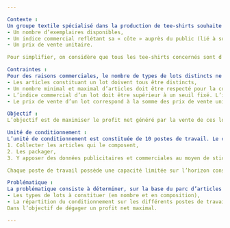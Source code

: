 ```yaml
---

Contexte :  
Un groupe textile spécialisé dans la production de tee-shirts souhaite lancer une opération promotionnelle à l’occasion des soldes afin d’écouler ses stocks. L’entreprise dispose d’un parc d’articles (tee-shirts) invendus qu’elle cherche à valoriser en les regroupant par lots. Chaque article est caractérisé par :  
- Un nombre d’exemplaires disponibles,  
- Un indice commercial reflétant sa « côte » auprès du public (lié à son style),  
- Un prix de vente unitaire.  

Pour simplifier, on considère que tous les tee-shirts concernés sont d’une taille unique. Ces articles doivent être regroupés en lots dans une unité de conditionnement avant d’être expédiés par messagerie vers des magasins de détail.  

Contraintes : 
Pour des raisons commerciales, le nombre de types de lots distincts ne peut pas dépasser un seuil fixé. Chaque type de lot, pour être éligible, doit satisfaire les contraintes suivantes :  
- Les articles constituant un lot doivent tous être distincts,  
- Un nombre minimal et maximal d’articles doit être respecté pour la constitution d’un lot,  
- L’indice commercial d’un lot doit être supérieur à un seuil fixé. L’indice d’un lot est la somme des indices des articles qui le composent,  
- Le prix de vente d’un lot correspond à la somme des prix de vente unitaires des articles qui le constituent, à laquelle s’ajoute un coût fixe de conditionnement.  

Objectif : 
L’objectif est de maximiser le profit net généré par la vente de ces lots. Le profit net de l’opération s’exprime comme la différence entre le prix de vente total sur l’ensemble des lots (potentiellement) vendus (c’est-à-dire les lots de chaque type constitués sur la base du parc d’articles disponibles) et le coût total généré par le conditionnement de ces lots.  

Unité de conditionnement : 
L’unité de conditionnement est constituée de 10 postes de travail. Le conditionnement consiste, pour un lot donné, à :  
1. Collecter les articles qui le composent,  
2. Les packager,  
3. Y apposer des données publicitaires et commerciales au moyen de stickers.  

Chaque poste de travail possède une capacité limitée sur l’horizon considéré (une semaine), exprimée en nombre de lots traités pondéré par la taille de ces lots. On peut supposer que la capacité de travail cumulée de l’unité de conditionnement est suffisante pour satisfaire toute campagne commerciale.  

Problématique :
La problématique consiste à déterminer, sur la base du parc d’articles disponibles sur l’horizon considéré :  
- Les types de lots à constituer (en nombre et en composition),  
- La répartition du conditionnement sur les différents postes de travail,  
Dans l’objectif de dégager un profit net maximal.  

---
```

